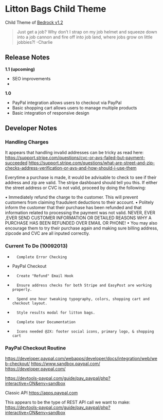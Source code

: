 #	Litton Bags Child Theme
Child Theme of [Bedrock v1.2](https://github.com/jkhedani/Wordpress-Bedrock-Theme)
> Just get a job? Why don’t I strap on my job helmet and squeeze down into a job
>	cannon and fire off into job land, where jobs grow on little
>	jobbies?! -Charlie

## Release Notes

**1.1 (upcoming)**
- SEO improvements
-

**1.0**

- PayPal integration allows users to checkout via PayPal
- Basic shopping cart allows users to manage multiple products
- Basic integration of responsive design


## Developer Notes

### Handling Charges

It appears that handling invalid addresses can be tricky as read here:
https://support.stripe.com/questions/cvc-or-avs-failed-but-payment-succeeded
https://support.stripe.com/questions/what-are-street-and-zip-checks-address-verification-or-avs-and-how-should-i-use-them

Everytime a purchase is made, it would be advisable to check to see if their
address and zip are valid. The stripe dashboard should tell you this. If either
the street address or CVC is not valid, proceed by doing the following:

•		Immediately refund the charge to the customer. This will prevent customers
		from claiming fraudulent deductions to their account.
•		Politely inform the customer that their purchase has been refunded and that
    information related to processing the payment was not valid.
		NEVER, EVER ,EVER SEND CUSTOMER INFORMATION OR DETAILED REASONS WHY A
		PURCHASE HAS BEEN REFUNDED OVER EMAIL OR PHONE!
•		You may also encourage them to try their purchase again and making sure
		billing address, zipcode and CVC are all inputed correctly.

### Current To Do (10092013)

+		Complete Error Checking
+ 	PayPal Checkout
+		Create "Refund" Email Hook
+		Ensure address checks for both Stripe and EasyPost are working properly.
+		Spend one hour tweaking typography, colors, shopping cart and checkout layout.
+		Style results modal for litton bags.
+		Complete User Documentation
+		Icons needed @2X: footer social icons, primary logo, & shopping cart

### PayPal Checkout Routine

https://developer.paypal.com/webapps/developer/docs/integration/web/web-checkout/
https://www.sandbox.paypal.com/
https://developer.paypal.com/

https://devtools-paypal.com/guide/pay_paypal/php?interactive=ON&env=sandbox

Classic API
https://apps.paypal.com

This appears to be the type of REST API call we want to make:
https://devtools-paypal.com/guide/pay_paypal/php?interactive=ON&env=sandbox
